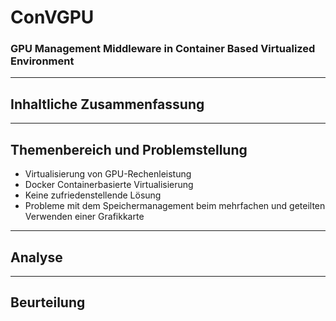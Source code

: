 # ConVGPU

### GPU Management Middleware in Container Based Virtualized Environment

---

## Inhaltliche Zusammenfassung

---

## Themenbereich und Problemstellung

- Virtualisierung von GPU-Rechenleistung
- Docker Containerbasierte Virtualisierung
- Keine zufriedenstellende Lösung
- Probleme mit dem Speichermanagement beim mehrfachen und geteilten Verwenden einer Grafikkarte 

---

## Analyse

---

## Beurteilung
